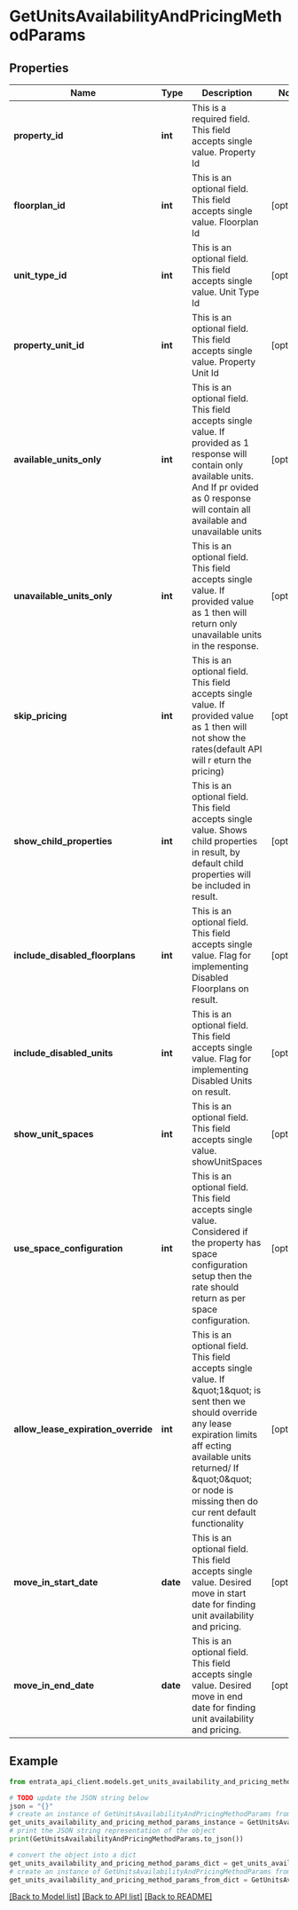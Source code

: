 # GetUnitsAvailabilityAndPricingMethodParams


## Properties

Name | Type | Description | Notes
------------ | ------------- | ------------- | -------------
**property_id** | **int** | This is a required field. This field accepts single value. Property Id | 
**floorplan_id** | **int** |   This is an optional field. This field accepts single value. Floorplan Id | [optional] 
**unit_type_id** | **int** | This is an optional field. This field accepts single value. Unit Type Id | [optional] 
**property_unit_id** | **int** | This is an optional field. This field accepts single value. Property Unit Id | [optional] 
**available_units_only** | **int** | This is an optional field. This field accepts single value. If provided as 1 response will contain only available units. And If pr ovided as 0 response will contain all available and unavailable units | [optional] 
**unavailable_units_only** | **int** | This is an optional field. This field accepts single value. If provided value as 1 then will return only unavailable units in the response. | [optional] 
**skip_pricing** | **int** | This is an optional field. This field accepts single value. If provided value as 1 then will not show the rates(default API will r eturn the pricing) | [optional] 
**show_child_properties** | **int** | This is an optional field. This field accepts single value. Shows child properties in result, by default child properties will be included in result. | [optional] 
**include_disabled_floorplans** | **int** | This is an optional field. This field accepts single value. Flag for implementing Disabled Floorplans on result. | [optional] 
**include_disabled_units** | **int** | This is an optional field. This field accepts single value. Flag for implementing Disabled Units on result. | [optional] 
**show_unit_spaces** | **int** | This is an optional field. This field accepts single value. showUnitSpaces | [optional] 
**use_space_configuration** | **int** | This is an optional field. This field accepts single value. Considered if the property has space configuration setup then the rate should return as per space configuration. | [optional] 
**allow_lease_expiration_override** | **int** | This is an optional field. This field accepts single value. If \&quot;1\&quot; is sent then we should override any lease expiration limits aff ecting available units returned/ If \&quot;0\&quot; or node is missing then do cur rent default functionality | [optional] 
**move_in_start_date** | **date** | This is an optional field. This field accepts single value. Desired move in start date for finding unit availability and pricing. | [optional] 
**move_in_end_date** | **date** | This is an optional field. This field accepts single value. Desired move in end date for finding unit availability and pricing. | [optional] 

## Example

```python
from entrata_api_client.models.get_units_availability_and_pricing_method_params import GetUnitsAvailabilityAndPricingMethodParams

# TODO update the JSON string below
json = "{}"
# create an instance of GetUnitsAvailabilityAndPricingMethodParams from a JSON string
get_units_availability_and_pricing_method_params_instance = GetUnitsAvailabilityAndPricingMethodParams.from_json(json)
# print the JSON string representation of the object
print(GetUnitsAvailabilityAndPricingMethodParams.to_json())

# convert the object into a dict
get_units_availability_and_pricing_method_params_dict = get_units_availability_and_pricing_method_params_instance.to_dict()
# create an instance of GetUnitsAvailabilityAndPricingMethodParams from a dict
get_units_availability_and_pricing_method_params_from_dict = GetUnitsAvailabilityAndPricingMethodParams.from_dict(get_units_availability_and_pricing_method_params_dict)
```
[[Back to Model list]](../README.md#documentation-for-models) [[Back to API list]](../README.md#documentation-for-api-endpoints) [[Back to README]](../README.md)


